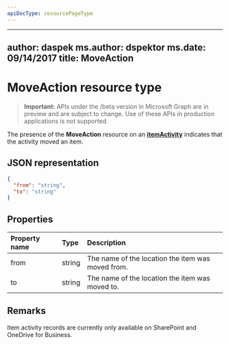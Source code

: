 ```yaml
---
apiDocType: resourcePageType
---
```

---
author: daspek
ms.author: dspektor
ms.date: 09/14/2017
title: MoveAction
---
# MoveAction resource type

> **Important:** APIs under the /beta version in Microsoft Graph are in preview and are subject to change. Use of these APIs in production applications is not supported.

The presence of the **MoveAction** resource on an [**itemActivity**][activity] indicates that the activity moved an item.

[activity]: itemActivity.md

## JSON representation

<!-- {
  "blockType": "resource",
  "optionalProperties": [ ],
  "@type": "microsoft.graph.moveAction"
}-->

```json
{
  "from": "string",
  "to": "string"
}
```

## Properties

| Property name | Type   | Description
|:--------------|:-------|:----------------------------------------------------
| from          | string | The name of the location the item was moved from.
| to            | string | The name of the location the item was moved to.

## Remarks

Item activity records are currently only available on SharePoint and OneDrive for Business.

<!-- {
  "type": "#page.annotation",
  "description": "The MoveAction object provides information about an activity that moved an item.",
  "keywords": "activities,activity,action,move,moved",
  "section": "documentation",
  "tocPath": "Resources/MoveAction"
} -->
